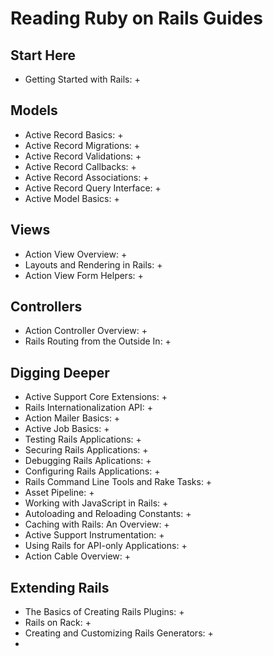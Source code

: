 # Reading Ruby on Rails Guides
## Start Here
* Getting Started with Rails: +

## Models
* Active Record Basics: +
* Active Record Migrations: +
* Active Record Validations: +
* Active Record Callbacks: +
* Active Record Associations: +
* Active Record Query Interface: +
* Active Model Basics: +

## Views
* Action View Overview: + 
* Layouts and Rendering in Rails: +
* Action View Form Helpers: +

## Controllers
* Action Controller Overview: +
* Rails Routing from the Outside In: +

## Digging Deeper
* Active Support Core Extensions: +
* Rails Internationalization API: + 
* Action Mailer Basics: +
* Active Job Basics: +
* Testing Rails Applications: +
* Securing Rails Applications: +
* Debugging Rails Aplications: +
* Configuring Rails Applications: +
* Rails Command Line Tools and Rake Tasks: +
* Asset Pipeline: +
* Working with JavaScript in Rails: +
* Autoloading and Reloading Constants: +
* Caching with Rails: An Overview: +
* Active Support Instrumentation: +
* Using Rails for API-only Applications: +
* Action Cable Overview: +

## Extending Rails
* The Basics of Creating Rails Plugins: +
* Rails on Rack: +
* Creating and Customizing Rails Generators: +
* 
